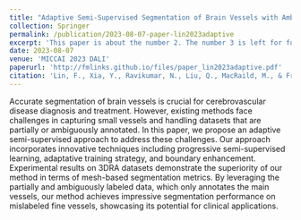 ```yaml
---
title: "Adaptive Semi-Supervised Segmentation of Brain Vessels with Ambiguous Labels"
collection: Springer
permalink: /publication/2023-08-07-paper-lin2023adaptive
excerpt: 'This paper is about the number 2. The number 3 is left for future work.'
date: 2023-08-07
venue: 'MICCAI 2023 DALI'
paperurl: 'http://fmlinks.github.io/files/paper_lin2023adaptive.pdf'
citation: 'Lin, F., Xia, Y., Ravikumar, N., Liu, Q., MacRaild, M., & Frangi, A. F. (2023). Adaptive Semi-Supervised Segmentation of Brain Vessels with Ambiguous Labels. arXiv preprint arXiv:2308.03613.'
---
```


Accurate segmentation of brain vessels is crucial for cerebrovascular disease diagnosis and treatment. However, existing methods face challenges in capturing small vessels and handling datasets that are partially or ambiguously annotated. In this paper, we propose an adaptive semi-supervised approach to address these challenges. Our approach incorporates innovative techniques including progressive semi-supervised learning, adaptative training strategy, and boundary enhancement. Experimental results on 3DRA datasets demonstrate the superiority of our method in terms of mesh-based segmentation metrics. By leveraging the partially and ambiguously labeled data, which only annotates the main vessels, our method achieves impressive segmentation performance on mislabeled fine vessels, showcasing its potential for clinical applications.
